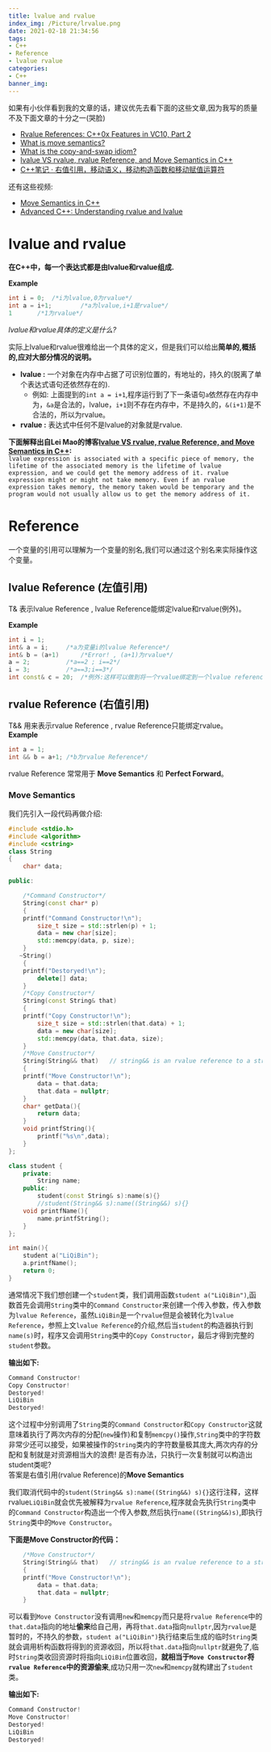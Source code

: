 ```yaml
---
title: lvalue and rvalue
index_img: /Picture/lrvalue.png
date: 2021-02-18 21:34:56
tags:
- C++
- Reference
- lvalue rvalue
categories:
- C++
banner_img:
---
```

如果有小伙伴看到我的文章的话，建议优先去看下面的这些文章,因为我写的质量不及下面文章的十分之一(哭脸)<br>
- [Rvalue References: C++0x Features in VC10, Part 2](https://devblogs.microsoft.com/cppblog/rvalue-references-c0x-features-in-vc10-part-2/)<br>
- [What is move semantics?](https://stackoverflow.com/questions/3106110/what-is-move-semantics)<br>
- [What is the copy-and-swap idiom?](https://stackoverflow.com/questions/3279543/what-is-the-copy-and-swap-idiom)
- [lvalue VS rvalue, rvalue Reference, and Move Semantics in C++](https://leimao.github.io/blog/CPP-lvalue-rvalue-Reference/)
- [C++笔记 · 右值引用，移动语义，移动构造函数和移动赋值运算符](https://zhuanlan.zhihu.com/p/55229582)

还有这些视频:<br>
- [Move Semantics in C++](https://www.youtube.com/watch?v=ehMg6zvXuMY)
- [Advanced C++: Understanding rvalue and lvalue](https://www.youtube.com/watch?v=UTUdhjzws5g&t=354s)

# lvalue and rvalue 
**在C++中，每一个表达式都是由lvalue和rvalue组成.**<br>

**Example**
```C++
int i = 0;	/*i为lvalue,0为rvalue*/
int a = i+1;		/*a为lvalue,i+1是rvalue*/
1		/*1为rvalue*/
```

*lvalue和rvalue具体的定义是什么?*<br>

实际上lvalue和rvalue很难给出一个具体的定义，但是我们可以给出**简单的,概括的,应对大部分情况的说明。**<br>
- **lvalue :** 一个对象在内存中占据了可识别位置的，有地址的，持久的(脱离了单个表达式语句还依然存在的).
	- 例如: 上面提到的`int a = i+1`,程序运行到了下一条语句`a`依然存在内存中为，`&a`是合法的，lvalue，`i+1`则不存在内存中，不是持久的，`&(i+1)`是不合法的，所以为rvalue。
- **rvalue :** 表达式中任何不是lvalue的对象就是rvalue.

**下面解释出自Lei Mao的博客[lvalue VS rvalue, rvalue Reference, and Move Semantics in C++](https://leimao.github.io/blog/CPP-lvalue-rvalue-Reference/):**<br>
`
lvalue expression is associated with a specific piece of memory, the lifetime of the associated memory is the lifetime of lvalue expression, and we could get the memory address of it. rvalue expression might or might not take memory. Even if an rvalue expression takes memory, the memory taken would be temporary and the program would not usually allow us to get the memory address of it.
`

# Reference 
一个变量的引用可以理解为一个变量的别名,我们可以通过这个别名来实际操作这个变量。<br>
## lvalue Reference (左值引用)
T& 表示lvalue Reference , lvalue Reference能绑定lvalue和rvalue(例外)。<br>

**Example**<br>
```C++
int i = 1;	
int& a = i;		/*a为变量i的lvalue Reference*/
int& b = (a+1)		/*Error! , (a+1)为rvalue*/
a = 2;			/*a==2 ; i==2*/
i = 3;			/*a==3;i==3*/
int const& c = 20;	/*例外:这样可以做到将一个rvalue绑定到一个lvalue reference上*/
```

## rvalue Reference (右值引用)
T&& 用来表示rvalue Reference , rvalue Reference只能绑定rvalue。<br>
**Example**<br>
```C++
int a = 1;
int && b = a+1;	/*b为rvalue Reference*/
```

rvalue Reference 常常用于 **Move Semantics** 和 **Perfect Forward**。

### Move Semantics
我们先引入一段代码再做介绍:<br>
```C++
#include <stdio.h>
#include <algorithm>
#include <cstring>
class String
{
    char* data;

public:

	/*Command Constructor*/
    String(const char* p)
    {
	printf("Command Constructor!\n");
        size_t size = std::strlen(p) + 1;
        data = new char[size];
        std::memcpy(data, p, size);
    }
   ~String()
    {
	printf("Destoryed!\n");
        delete[] data;
    }
	/*Copy Constructor*/
    String(const String& that)
    {
	printf("Copy Constructor!\n");
        size_t size = std::strlen(that.data) + 1;
        data = new char[size];
        std::memcpy(data, that.data, size);
    }
	/*Move Constructor*/
    String(String&& that)   // string&& is an rvalue reference to a string
    {
	printf("Move Constructor!\n");
        data = that.data;
        that.data = nullptr;
    }
	char* getData(){
		return data;
	}
	void printfString(){
		printf("%s\n",data);
	}
};

class student {
	private:
		String name;
	public:
		student(const String& s):name(s){}
		//student(String&& s):name((String&&) s){}
	void printfName(){
		name.printfString();
	}
};

int main(){
	student a("LiQiBin");
	a.printfName();
	return 0;
}
```
通常情况下我们想创建一个`student`类，我们调用函数`student a("LiQiBin")`,函数首先会调用`String`类中的`Command Constructor`来创建一个传入参数，传入参数为`lvalue Reference`，虽然`LiQiBin`是一个`rvalue`但是会被转化为`lvalue Reference`，参照上文`lvalue Reference`的介绍,然后当`student`的构造器执行到`name(s)`时，程序又会调用`String`类中的`Copy Constructor`，最后才得到完整的`student`参数。

**输出如下:**<br>
```C++
Command Constructor!
Copy Constructor!
Destoryed!
LiQiBin
Destoryed!
```
这个过程中分别调用了`String`类的`Command Constructor`和`Copy Constructor`这就意味着执行了两次内存的分配(`new`操作)和复制`memcpy()`操作,`String`类中的字符数非常少还可以接受，如果被操作的`String`类内的字符数量极其庞大,两次内存的分配和复制就是对资源相当大的浪费! 是否有办法，只执行一次复制就可以构造出student类呢?<br>
答案是右值引用(rvalue Reference)的**Move Semantics**<br>

我们取消代码中的`student(String&& s):name((String&&) s){}`这行注释，这样rvalue`LiQiBin`就会优先被解释为`rvalue Reference`,程序就会先执行`String`类中的`Command Constructor`构造出一个传入参数,然后执行`name((String&&)s)`,即执行`String`类中的`Move Constructor`。<br>

**下面是Move Constructor的代码：**<br>
```C++
	/*Move Constructor*/
    String(String&& that)   // string&& is an rvalue reference to a string
    {
	printf("Move Constructor!\n");
        data = that.data;
        that.data = nullptr;
    }
```
可以看到`Move Constructor`没有调用`new`和`memcpy`而只是将`rvalue Reference`中的`that.data`指向的地址**偷来**给自己用，再将`that.data`指向`nullptr`,因为`rvalue`是暂时的，不持久的参数，`student a("LiQiBin")`执行结束后生成的临时`String`类就会调用析构函数将得到的资源收回，所以将`that.data`指向`nullptr`就避免了,临时`String`类收回资源时将指向`LiQiBin`位置收回，**就相当于`Move Constructor`将`rvalue Reference`中的资源偷来**,成功只用一次`new`和`memcpy`就构建出了`student`类。<br>

**输出如下:**<br>
```C++
Command Constructor!
Move Constructor!
Destoryed!
LiQiBin
Destoryed!
```


